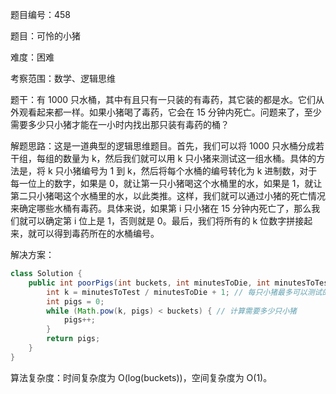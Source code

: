 题目编号：458

题目：可怜的小猪

难度：困难

考察范围：数学、逻辑思维

题干：有 1000 只水桶，其中有且只有一只装的有毒药，其它装的都是水。它们从外观看起来都一样。如果小猪喝了毒药，它会在 15 分钟内死亡。问题来了，至少需要多少只小猪才能在一小时内找出那只装有毒药的桶？

解题思路：这是一道典型的逻辑思维题目。首先，我们可以将 1000 只水桶分成若干组，每组的数量为 k，然后我们就可以用 k 只小猪来测试这一组水桶。具体的方法是，将 k 只小猪编号为 1 到 k，然后将每个水桶的编号转化为 k 进制数，对于每一位上的数字，如果是 0，就让第一只小猪喝这个水桶里的水，如果是 1，就让第二只小猪喝这个水桶里的水，以此类推。这样，我们就可以通过小猪的死亡情况来确定哪些水桶有毒药。具体来说，如果第 i 只小猪在 15 分钟内死亡了，那么我们就可以确定第 i 位上是 1，否则就是 0。最后，我们将所有的 k 位数字拼接起来，就可以得到毒药所在的水桶编号。

解决方案：

```java
class Solution {
    public int poorPigs(int buckets, int minutesToDie, int minutesToTest) {
        int k = minutesToTest / minutesToDie + 1; // 每只小猪最多可以测试的水桶数
        int pigs = 0;
        while (Math.pow(k, pigs) < buckets) { // 计算需要多少只小猪
            pigs++;
        }
        return pigs;
    }
}
```

算法复杂度：时间复杂度为 O(log(buckets))，空间复杂度为 O(1)。
